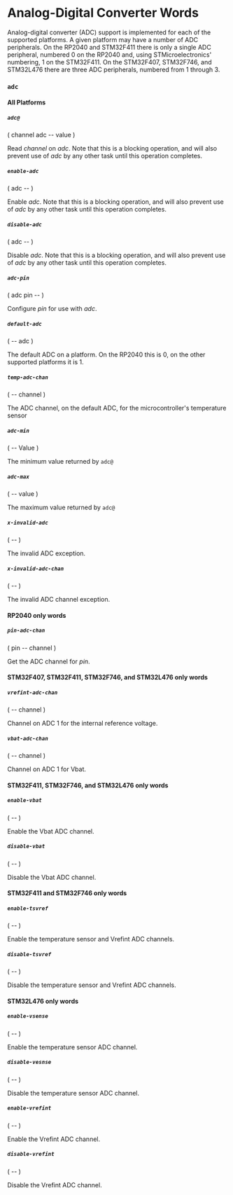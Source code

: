 # Analog-Digital Converter Words

Analog-digital converter (ADC) support is implemented for each of the supported platforms. A given platform may have a number of ADC peripherals. On the RP2040 and STM32F411 there is only a single ADC peripheral, numbered 0 on the RP2040 and, using STMicroelectronics' numbering, 1 on the STM32F411. On the STM32F407, STM32F746, and STM32L476 there are three ADC peripherals, numbered from 1 through 3.

### `adc`

#### All Platforms

##### `adc@`
( channel adc -- value )

Read *channel* on *adc*. Note that this is a blocking operation, and will also prevent use of *adc* by any other task until this operation completes.

##### `enable-adc`
( adc -- )

Enable *adc*. Note that this is a blocking operation, and will also prevent use of *adc* by any other task until this operation completes.

##### `disable-adc`
( adc -- )

Disable *adc*. Note that this is a blocking operation, and will also prevent use of *adc* by any other task until this operation completes.

##### `adc-pin`
( adc pin -- )

Configure *pin* for use with *adc*.

##### `default-adc`
( -- adc )

The default ADC on a platform. On the RP2040 this is 0, on the other supported platforms it is 1.

##### `temp-adc-chan`
( -- channel )

The ADC channel, on the default ADC, for the microcontroller's temperature sensor

##### `adc-min`
( -- Value )

The minimum value returned by `adc@`

##### `adc-max`
( -- value )

The maximum value returned by `adc@`

##### `x-invalid-adc`
( -- )

The invalid ADC exception.

##### `x-invalid-adc-chan`
( -- )

The invalid ADC channel exception.

#### RP2040 only words

##### `pin-adc-chan`
( pin -- channel )

Get the ADC channel for *pin*.

#### STM32F407, STM32F411, STM32F746, and STM32L476 only words

##### `vrefint-adc-chan`
( -- channel )

Channel on ADC 1 for the internal reference voltage.

##### `vbat-adc-chan`
( -- channel )

Channel on ADC 1 for Vbat.

#### STM32F411, STM32F746, and STM32L476 only words

##### `enable-vbat`
( -- )

Enable the Vbat ADC channel.

##### `disable-vbat`
( -- )

Disable the Vbat ADC channel.

#### STM32F411 and STM32F746 only words

##### `enable-tsvref`
( -- )

Enable the temperature sensor and Vrefint ADC channels.

##### `disable-tsvref`
( -- )

Disable the temperature sensor and Vrefint ADC channels.

#### STM32L476 only words

##### `enable-vsense`
( -- )

Enable the temperature sensor ADC channel.

##### `disable-vesnse`
( -- )

Disable the temperature sensor ADC channel.

##### `enable-vrefint`
( -- )

Enable the Vrefint ADC channel.

##### `disable-vrefint`
( -- )

Disable the Vrefint ADC channel.
